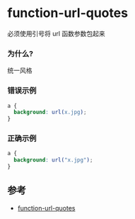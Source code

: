 # function-url-quotes

必须使用引号将 url 函数参数包起来

### 为什么?

统一风格

### 错误示例

```scss
a {
  background: url(x.jpg);
}
```

### 正确示例

```scss
a {
  background: url("x.jpg");
}
```

## 参考

- [function-url-quotes](https://stylelint.io/user-guide/rules/list/function-url-quotes)
